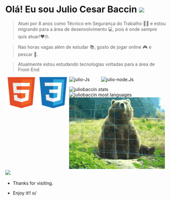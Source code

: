 # Olá! Eu sou Julio Cesar Baccin <img src="https://raw.githubusercontent.com/kaueMarques/kaueMarques/master/hi.gif" width="50px">

> Atuei por 8 anos como Técnico em Segurança do Trabalho 👷🏽 e estou migrando para a área de desenvolvimento 💻, pois é onde sempre quis atuar!❤️🤓.

> Nas horas vagas além de estudar 📚, gosto de jogar online 🎮 e pescar 🎣.

> Atualmente estou estudando tecnologias voltadas para a área de Front-End:
<p>
    <img align="left" alt="julio-HTML" width="100em" src="https://raw.githubusercontent.com/devicons/devicon/master/icons/html5/html5-original.svg">
    <img align="left" alt="julio-CSS" width="100em" src="https://raw.githubusercontent.com/devicons/devicon/master/icons/css3/css3-original.svg">
    <img align="left" alt="julio-Js" width="100em" src="https://cdn.jsdelivr.net/gh/devicons/devicon/icons/javascript/javascript-original.svg"/>
 <img align="" alt="julio-node.Js" width="100em"<img src="https://cdn.jsdelivr.net/gh/devicons/devicon/icons/nodejs/nodejs-original-wordmark.svg"/>
</p>

<p>
<img width="530em" src="https://github-readme-stats.vercel.app/api?username=juliobaccin&show_icons=true&theme=vision-friendly-dark" alt="juliobaccin stats"/>
<img width="530em" src="https://github-readme-stats.vercel.app/api/top-langs/?username=juliobaccin&layout=compact&theme=vision-friendly-dark" alt="juliobaccin most languages"/>
 <br>
 <img align="" width="300em" src="https://github.com/juliobaccin/juliobaccin/blob/main/urso-acenando.gif?raw=true">
 <br>
 <a href="https://www.linkedin.com/in/julio-cesar-baccin-1880a3a5/" target="_blank"><img src=https://img.shields.io/badge/LinkedIn-0077B5?style=for-the-badge&logo=linkedin&logoColor=white target="_blank"></a>
 
- Thanks for visiting.
 
- Enjoy it!! o/
</p>
